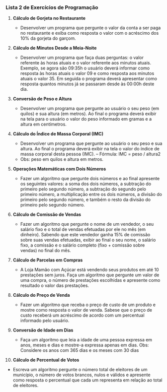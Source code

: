 ### Lista 2 de Exercícios de Programação

1. **Cálculo de Gorjeta no Restaurante**
   - Desenvolver um programa que pergunte o valor da conta a ser paga no restaurante e exiba como resposta o valor com o acréscimo dos 10% da gorjeta do garçom.

2. **Cálculo de Minutos Desde a Meia-Noite**
   - Desenvolver um programa que faça duas perguntas: o valor referente às horas atuais e o valor referente aos minutos atuais. Exemplo, se agora são 09:35h o usuário deverá informar como resposta às horas atuais o valor 09 e como resposta aos minutos atuais o valor 35. Em seguida o programa deverá apresentar como resposta quantos minutos já se passaram desde às 00:00h deste dia.

3. **Conversão de Peso e Altura**
   - Desenvolver um programa que pergunte ao usuário o seu peso (em quilos) e sua altura (em metros). Ao final o programa deverá exibir na tela para o usuário o valor do peso informado em gramas e a altura em centímetros.

4. **Cálculo do Índice de Massa Corporal (IMC)**
   - Desenvolver um programa que pergunte ao usuário o seu peso e sua altura. Ao final o programa deverá exibir na tela o valor do índice de massa corporal desta pessoa (IMC).
   – Fórmula: IMC = peso / altura2
   - Obs: peso em quilos e altura em metros.

5. **Operações Matemáticas com Dois Números**
   - Fazer um algoritmo que pergunte dois números e ao final apresente os seguintes valores: a soma dos dois números, a subtração do primeiro pelo segundo número, a subtração do segundo pelo primeiro número, a multiplicação entre os dois números, a divisão do primeiro pelo segundo número, e também o resto da divisão do primeiro pelo segundo número.

6. **Cálculo de Comissão de Vendas**
   - Fazer um algoritmo que pergunte o nome de um vendedor, o seu salário fixo e o total de vendas efetuadas por ele no mês (em dinheiro). Sabendo que este vendedor ganha 15% de comissão sobre suas vendas efetuadas, exibir ao final o seu nome, o salário fixo, a comissão e o salário completo (fixo + comissão sobre vendas) no final do mês.

7. **Cálculo de Parcelas em Compras**
   - A Loja Mamão com Açúcar está vendendo seus produtos em até 10 prestações sem juros. Faça um algoritmo que pergunte um valor de uma compra, o número de prestações escolhidas e apresente como resultado o valor das prestações.

8. **Cálculo do Preço de Venda**
   -  Fazer um algoritmo que receba o preço de custo de um produto e mostre como resposta o valor de venda. Sabese que o preço de custo receberá um acréscimo de acordo com um percentual informado pelo usuário.

9. **Conversão de Idade em Dias**
   - Faça um algoritmo que leia a idade de uma pessoa expressa em anos, meses e dias e mostre-a expressa apenas em dias. Obs: Considere os anos com 365 dias e os meses com 30 dias

10. **Cálculo de Percentual de Votos**
   - Escreva um algoritmo pergunte o número total de eleitores de um município, o número de votos brancos, nulos e válidos e apresente como resposta o percentual que cada um representa em relação ao total de eleitores.



